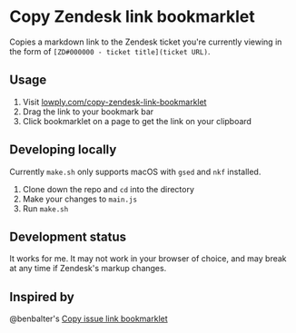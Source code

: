 # Copy Zendesk link bookmarklet

Copies a markdown link to the Zendesk ticket you're currently viewing in the form of `[ZD#000000 - ticket title](ticket URL)`.

## Usage

1. Visit [lowply.com/copy-zendesk-link-bookmarklet](http://lowply.com/copy-zendesk-link-bookmarklet/)
1. Drag the link to your bookmark bar
1. Click bookmarklet on a page to get the link on your clipboard

## Developing locally

Currently `make.sh` only supports macOS with `gsed` and `nkf` installed.

1. Clone down the repo and `cd` into the directory
1. Make your changes to `main.js`
1. Run `make.sh`

## Development status

It works for me. It may not work in your browser of choice, and may break at any time if Zendesk's markup changes.

## Inspired by

@benbalter's [Copy issue link bookmarklet](https://github.com/benbalter/copy-issue-link-bookmarklet)
